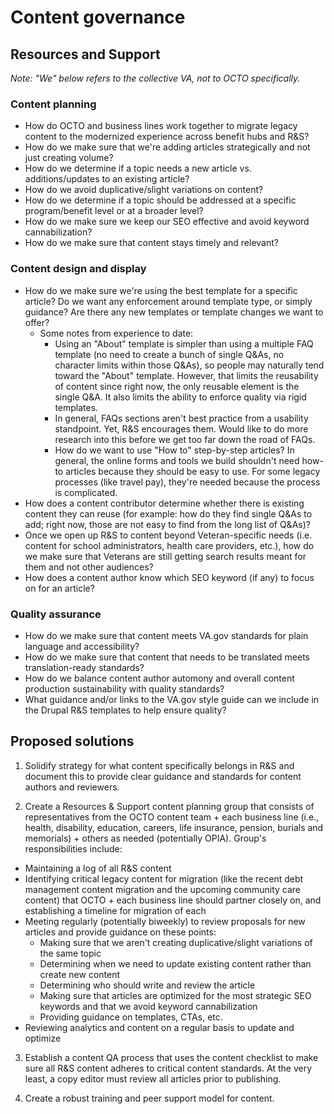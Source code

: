 # Content governance

## Resources and Support

*Note: "We" below refers to the collective VA, not to OCTO specifically.*

### Content planning
- How do OCTO and business lines work together to migrate legacy content to the modernized experience across benefit hubs and R&S? 
- How do we make sure that we're adding articles strategically and not just creating volume? 
- How do we determine if a topic needs a new article vs. additions/updates to an existing article?
- How do we avoid duplicative/slight variations on content?
- How do we determine if a topic should be addressed at a specific program/benefit level or at a broader level?
- How do we make sure we keep our SEO effective and avoid keyword cannabilization?
- How do we make sure that content stays timely and relevant?

### Content design and display
- How do we make sure we're using the best template for a specific article? Do we want any enforcement around template type, or simply guidance? Are there any new templates or template changes we want to offer? 
  - Some notes from experience to date:
    - Using an "About" template is simpler than using a multiple FAQ template (no need to create a bunch of single Q&As, no character limits within those Q&As), so people may naturally tend toward the "About" template. However, that limits the reusability of content since right now, the only reusable element is the single Q&A. It also limits the ability to enforce quality via rigid templates.
    - In general, FAQs sections aren't best practice from a usability standpoint. Yet, R&S encourages them. Would like to do more research into this before we get too far down the road of FAQs.
    - How do we want to use "How to" step-by-step articles? In general, the online forms and tools we build shouldn't need how-to articles because they should be easy to use. For some legacy processes (like travel pay), they're needed because the process is complicated.
- How does a content contributor determine whether there is existing content they can reuse (for example: how do they find single Q&As to add; right now, those are not easy to find from the long list of Q&As)?
- Once we open up R&S to content beyond Veteran-specific needs (i.e. content for school administrators, health care providers, etc.), how do we make sure that Veterans are still getting search results meant for them and not other audiences?
- How does a content author know which SEO keyword (if any) to focus on for an article?

### Quality assurance
- How do we make sure that content meets VA.gov standards for plain language and accessibility?
- How do we make sure that content that needs to be translated meets translation-ready standards?
- How do we balance content author automony and overall content production sustainability with quality standards?
- What guidance and/or links to the VA.gov style guide can we include in the Drupal R&S templates to help ensure quality? 

## Proposed solutions

1. Solidify strategy for what content specifically belongs in R&S and document this to provide clear guidance and standards for content authors and reviewers.

2. Create a Resources & Support content planning group that consists of representatives from the OCTO content team + each business line (i.e., health, disability, education, careers, life insurance, pension, burials and memorials) + others as needed (potentially OPIA). Group's responsibilities include:
  - Maintaining a log of all R&S content 
  - Identifying critical legacy content for migration (like the recent debt management content migration and the upcoming community care content) that OCTO + each business line should partner closely on, and establishing a timeline for migration of each
  - Meeting regularly (potentially biweekly) to review proposals for new articles and provide guidance on these points:
    - Making sure that we aren't creating duplicative/slight variations of the same topic
    - Determining when we need to update existing content rather than create new content
    - Determining who should write and review the article
    - Making sure that articles are optimized for the most strategic SEO keywords and that we avoid keyword cannabilization
    - Providing guidance on templates, CTAs, etc.
  - Reviewing analytics and content on a regular basis to update and optimize 
 
3. Establish a content QA process that uses the content checklist to make sure all R&S content adheres to critical content standards. At the very least, a copy editor must review all articles prior to publishing.
 
4. Create a robust training and peer support model for content.
